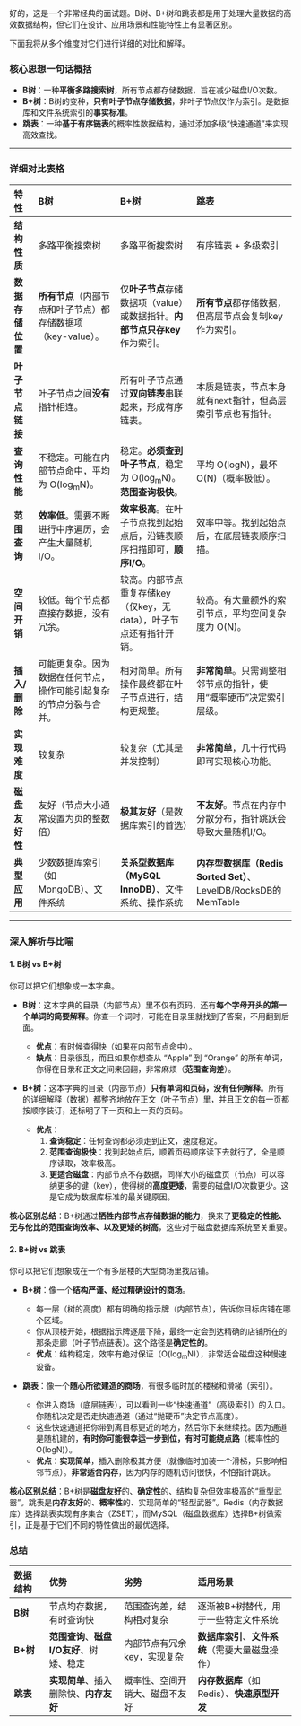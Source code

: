 好的，这是一个非常经典的面试题。B树、B+树和跳表都是用于处理大量数据的高效数据结构，但它们在设计、应用场景和性能特性上有显著区别。

下面我将从多个维度对它们进行详细的对比和解释。

### 核心思想一句话概括

*   **B树**：一种**平衡多路搜索树**，所有节点都存储数据，旨在减少磁盘I/O次数。
*   **B+树**：B树的变种，**只有叶子节点存储数据**，非叶子节点仅作为索引。是数据库和文件系统索引的**事实标准**。
*   **跳表**：一种**基于有序链表**的概率性数据结构，通过添加多级“快速通道”来实现高效查找。

---

### 详细对比表格

| 特性 | B树 | B+树 | 跳表 |
| :--- | :--- | :--- | :--- |
| **结构性质** | 多路平衡搜索树 | 多路平衡搜索树 | 有序链表 + 多级索引 |
| **数据存储位置** | **所有节点**（内部节点和叶子节点）都存储数据项（key-value）。 | 仅**叶子节点**存储数据项（value）或数据指针。**内部节点只存key**作为索引。 | **所有节点**都存储数据，但高层节点会复制key作为索引。 |
| **叶子节点链接** | 叶子节点之间**没有**指针相连。 | 所有叶子节点通过**双向链表**串联起来，形成有序链表。 | 本质是链表，节点本身就有`next`指针，但高层索引节点也有指针。 |
| **查询性能** | 不稳定。可能在内部节点命中，平均为 O(log<sub>m</sub>N)。 | 稳定。**必须查到叶子节点**，稳定为 O(log<sub>m</sub>N)。**范围查询极快**。 | 平均 O(logN)，最坏 O(N)（概率极低）。 |
| **范围查询** | **效率低**。需要不断进行中序遍历，会产生大量随机I/O。 | **效率极高**。在叶子节点找到起始点后，沿链表顺序扫描即可，**顺序I/O**。 | 效率中等。找到起始点后，在底层链表顺序扫描。 |
| **空间开销** | 较低。每个节点都直接存数据，没有冗余。 | 较高。内部节点重复存储key（仅key，无data），叶子节点还有指针开销。 | 较高。有大量额外的索引节点，平均空间复杂度为 O(N)。 |
| **插入/删除** | 可能更复杂。因为数据在任何节点，操作可能引起复杂的节点分裂与合并。 | 相对简单。所有操作最终都在叶子节点进行，结构更规整。 | **非常简单**。只需调整相邻节点的指针，使用“概率硬币”决定索引层级。 |
| **实现难度** | 较复杂 | 较复杂（尤其是并发控制） | **非常简单**，几十行代码即可实现核心功能。 |
| **磁盘友好性** | 友好（节点大小通常设置为页的整数倍） | **极其友好**（是数据库索引的首选） | **不友好**。节点在内存中分散分布，指针跳跃会导致大量随机I/O。 |
| **典型应用** | 少数数据库索引（如MongoDB）、文件系统 | **关系型数据库（MySQL InnoDB）**、文件系统、操作系统 | **内存型数据库（Redis Sorted Set）**、LevelDB/RocksDB的MemTable |

---

### 深入解析与比喻

#### 1. B树 vs B+树

你可以把它们想象成一本字典。

*   **B树**：这本字典的目录（内部节点）里不仅有页码，还有**每个字母开头的第一个单词的简要解释**。你查一个词时，可能在目录里就找到了答案，不用翻到后面。
    *   **优点**：有时候查得快（如果在内部节点命中）。
    *   **缺点**：目录很乱，而且如果你想查从 “Apple” 到 “Orange” 的所有单词，你得在目录和正文之间来回翻，非常麻烦（**范围查询差**）。

*   **B+树**：这本字典的目录（内部节点）**只有单词和页码，没有任何解释**。所有的详细解释（数据）都整齐地放在正文（叶子节点）里，并且正文的每一页都按顺序装订，还标明了下一页和上一页的页码。
    *   **优点**：
        1.  **查询稳定**：任何查询都必须走到正文，速度稳定。
        2.  **范围查询极快**：找到起始点后，顺着页码顺序读下去就行了，全是顺序读取，效率极高。
        3.  **更适合磁盘**：内部节点不存数据，同样大小的磁盘页（节点）可以容纳更多的键（key），使得树的**高度更矮**，需要的磁盘I/O次数更少。这是它成为数据库标准的最关键原因。

**核心区别总结**：B+树通过**牺牲内部节点存储数据的能力**，换来了**更稳定的性能、无与伦比的范围查询效率、以及更矮的树高**，这些对于磁盘数据库系统至关重要。

#### 2. B+树 vs 跳表

你可以把它们想象成在一个有多层楼的大型商场里找店铺。

*   **B+树**：像一个**结构严谨、经过精确设计的商场**。
    *   每一层（树的高度）都有明确的指示牌（内部节点），告诉你目标店铺在哪个区域。
    *   你从顶楼开始，根据指示牌逐层下降，最终一定会到达精确的店铺所在的那条走廊（叶子节点链表）。这个路径是**确定性的**。
    *   **优点**：结构稳定，效率有绝对保证（O(log<sub>m</sub>N)），非常适合磁盘这种慢速设备。

*   **跳表**：像一个**随心所欲建造的商场**，有很多临时加的楼梯和滑梯（索引）。
    *   你进入商场（底层链表），可以看到一些“快速通道”（高级索引）的入口。你随机决定是否走快速通道（通过“抛硬币”决定节点高度）。
    *   这些快速通道把你带到离目标更近的地方，然后你下来继续找。因为通道是随机建的，**有时你可能很幸运一步到位，有时可能绕点路**（概率性的O(logN)）。
    *   **优点**：**实现简单**，插入删除极其方便（就像临时加装一个滑梯，只影响相邻节点）。**非常适合内存**，因为内存的随机访问很快，不怕指针跳跃。

**核心区别总结**：B+树是**磁盘友好**的、**确定性**的、结构复杂但效率极高的“重型武器”。跳表是**内存友好**的、**概率性**的、实现简单的“轻型武器”。Redis（内存数据库）选择跳表实现有序集合（ZSET），而MySQL（磁盘数据库）选择B+树做索引，正是基于它们不同的特性做出的最优选择。

### 总结

| 数据结构 | 优势 | 劣势 | 适用场景 |
| :--- | :--- | :--- | :--- |
| **B树** | 节点均存数据，有时查询快 | 范围查询差，结构相对复杂 | 逐渐被B+树替代，用于一些特定文件系统 |
| **B+树** | **范围查询**、**磁盘I/O友好**、树矮、稳定 | 内部节点有冗余key，实现复杂 | **数据库索引**、**文件系统**（需要大量磁盘操作） |
| **跳表** | **实现简单**、插入删除快、**内存友好** | 概率性、空间开销大、磁盘不友好 | **内存数据库**（如Redis）、**快速原型开发** |